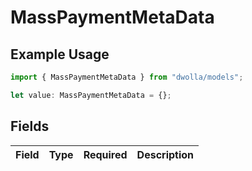 # MassPaymentMetaData

## Example Usage

```typescript
import { MassPaymentMetaData } from "dwolla/models";

let value: MassPaymentMetaData = {};
```

## Fields

| Field       | Type        | Required    | Description |
| ----------- | ----------- | ----------- | ----------- |